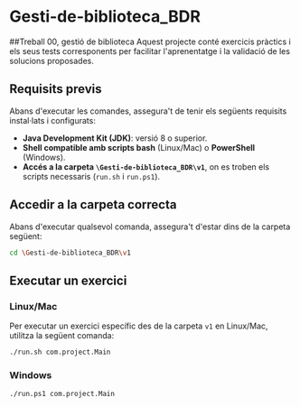 # Gesti-de-biblioteca_BDR
##Treball 00, gestió de biblioteca
Aquest projecte conté exercicis pràctics i els seus tests corresponents per facilitar l'aprenentatge i la validació de les solucions proposades.

## Requisits previs
Abans d'executar les comandes, assegura't de tenir els següents requisits instal·lats i configurats:

- **Java Development Kit (JDK)**: versió 8 o superior.
- **Shell compatible amb scripts bash** (Linux/Mac) o **PowerShell** (Windows).
- **Accés a la carpeta `\Gesti-de-biblioteca_BDR\v1`**, on es troben els scripts necessaris (`run.sh` i `run.ps1`).

## Accedir a la carpeta correcta
Abans d'executar qualsevol comanda, assegura't d'estar dins de la carpeta següent:  

```bash
cd \Gesti-de-biblioteca_BDR\v1
```

## Executar un exercici
### Linux/Mac
Per executar un exercici específic des de la carpeta `v1` en Linux/Mac, utilitza la següent comanda:

```bash
./run.sh com.project.Main
```

### Windows
```bash
./run.ps1 com.project.Main
```
